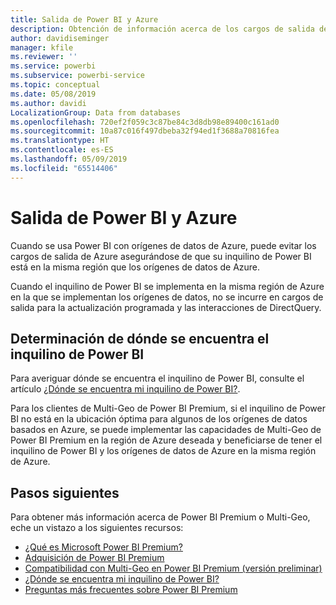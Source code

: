 ```yaml
---
title: Salida de Power BI y Azure
description: Obtención de información acerca de los cargos de salida de Azure y Power BI en función de la ubicación del inquilino y Power BI Premium
author: davidiseminger
manager: kfile
ms.reviewer: ''
ms.service: powerbi
ms.subservice: powerbi-service
ms.topic: conceptual
ms.date: 05/08/2019
ms.author: davidi
LocalizationGroup: Data from databases
ms.openlocfilehash: 720ef2f059c3c87be84c3d8db98e89400c161ad0
ms.sourcegitcommit: 10a87c016f497dbeba32f94ed1f3688a70816fea
ms.translationtype: HT
ms.contentlocale: es-ES
ms.lasthandoff: 05/09/2019
ms.locfileid: "65514406"
---
```

# <a name="power-bi-and-azure-egress"></a>Salida de Power BI y Azure

Cuando se usa Power BI con orígenes de datos de Azure, puede evitar los cargos de salida de Azure asegurándose de que su inquilino de Power BI está en la misma región que los orígenes de datos de Azure.

Cuando el inquilino de Power BI se implementa en la misma región de Azure en la que se implementan los orígenes de datos, no se incurre en cargos de salida para la actualización programada y las interacciones de DirectQuery. 

## <a name="determining-where-your-power-bi-tenant-is-located"></a>Determinación de dónde se encuentra el inquilino de Power BI

Para averiguar dónde se encuentra el inquilino de Power BI, consulte el artículo [¿Dónde se encuentra mi inquilino de Power BI?](service-admin-where-is-my-tenant-located.md).

Para los clientes de Multi-Geo de Power BI Premium, si el inquilino de Power BI no está en la ubicación óptima para algunos de los orígenes de datos basados en Azure, se puede implementar las capacidades de Multi-Geo de Power BI Premium en la región de Azure deseada y beneficiarse de tener el inquilino de Power BI y los orígenes de datos de Azure en la misma región de Azure.

## <a name="next-steps"></a>Pasos siguientes

Para obtener más información acerca de Power BI Premium o Multi-Geo, eche un vistazo a los siguientes recursos:

* [¿Qué es Microsoft Power BI Premium?](service-premium-what-is.md)
* [Adquisición de Power BI Premium](service-admin-premium-purchase.md)
* [Compatibilidad con Multi-Geo en Power BI Premium (versión preliminar)](service-admin-premium-multi-geo.md)
* [¿Dónde se encuentra mi inquilino de Power BI?](service-admin-where-is-my-tenant-located.md)
* [Preguntas más frecuentes sobre Power BI Premium](service-premium-faq.md)


